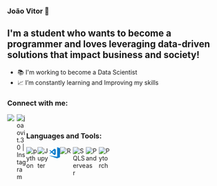 ### João Vitor 👋

## I'm a student who wants to become a programmer and loves leveraging data-driven solutions that impact business and society!

- 📚 I'm working to become a Data Scientist
- 📈 I’m constantly learning and Improving my skills

### Connect with me:

[<img align="left"  width="22px" src="https://image.flaticon.com/icons/png/512/124/124011.png" />](https://www.linkedin.com/in/joaovitps/)
[<img align="left" alt="joaovit.30 | Instagram" width="22px" src="https://image.flaticon.com/icons/png/512/1384/1384063.png" />](https://www.instagram.com/joaovit.30/)

<br />

### Languages and Tools:

<div style="display: inline_block">
<img align="left" alt="python" width="26px" src="https://img.icons8.com/color/48/000000/python--v1.png" />
<img align="left" alt="Jupyter" width="26px" src="https://upload.wikimedia.org/wikipedia/commons/thumb/3/38/Jupyter_logo.svg/518px-Jupyter_logo.svg.png" />
<img align="left" alt="visual studio code" width="26px" src="https://raw.githubusercontent.com/github/explore/80688e429a7d4ef2fca1e82350fe8e3517d3494d/topics/visual-studio-code/visual-studio-code.png" />
<img align="left" alt="R" width="30px" src="https://image.flaticon.com/icons/png/512/2103/2103665.png" />
<img align="left" alt="SQLServer" width="30px" src="https://cdn3.iconfinder.com/data/icons/file-extension-11/512/sql-file-extension-format-digital-256.png" />
<img align="left" alt="Pandas" width="30px" src="https://upload.wikimedia.org/wikipedia/commons/thumb/2/22/Pandas_mark.svg/1200px-Pandas_mark.svg.png" />
<img align="left" alt="Pytorch" width="26px" src="https://upload.wikimedia.org/wikipedia/commons/thumb/1/10/PyTorch_logo_icon.svg/1200px-PyTorch_logo_icon.svg.png" />
</div>

<br />
<br />
